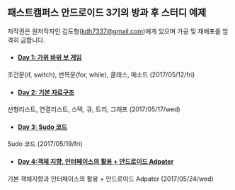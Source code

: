 ## 패스트캠퍼스 안드로이드 3기의 방과 후 스터디 예제

저작권은 원저작자인 김도형(kdh7337@gmail.com)에게 있으며 가공 및 재배포를 엄격히 금합니다.
<br/>

* #### [Day 1: 가위 바위 보 게임  ](https://github.com/kdh7337/fc3AfterSchool/tree/master/Java/src/may_12_rock_scissor_paper)
조건문(if, switch), 반복문(for, while), 클래스, 메소드  (2017/05/12/fri)

* #### [Day 2: 기본 자료구조  ](https://github.com/kdh7337/fc3AfterSchool/tree/master/Java/src/may_17_data_structure)
 선형리스트, 연결리스트, 스택, 큐, 트리, 그래프  (2017/05/17/wed)

* #### [Day 3: Sudo 코드]()
Sudo 코드 (2017/05/19/fri)

* #### [Day 4:객체 지향, 인터페이스의 활용 + 안드로이드 Adpater]()
기본 객체지향과 인터페이스의 활용 + 안드로이드 Adpater (2017/05/24/wed)
